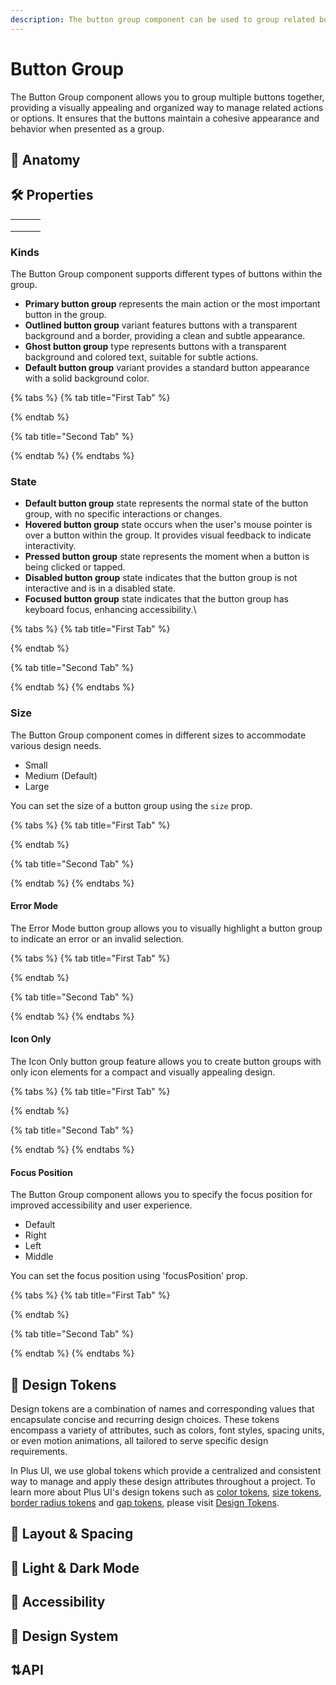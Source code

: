 ```yaml
---
description: The button group component can be used to group related buttons.
---
```


# Button Group

The Button Group component allows you to group multiple buttons together, providing a visually appealing and organized way to manage related actions or options. It ensures that the buttons maintain a cohesive appearance and behavior when presented as a group.

## 🧩 Anatomy



## 🛠️ Properties



|   |   |   |
| - | - | - |
|   |   |   |
|   |   |   |
|   |   |   |

### Kinds

The Button Group component supports different types of buttons within the group.

* **Primary button group** represents the main action or the most important button in the group.
* **Outlined button group** variant features buttons with a transparent background and a border, providing a clean and subtle appearance.
* **Ghost button group** type represents buttons with a transparent background and colored text, suitable for subtle actions.
* **Default button group** variant provides a standard button appearance with a solid background color.

{% tabs %}
{% tab title="First Tab" %}

{% endtab %}

{% tab title="Second Tab" %}

{% endtab %}
{% endtabs %}

### State

* **Default button group** state represents the normal state of the button group, with no specific interactions or changes.
* **Hovered button group** state occurs when the user's mouse pointer is over a button within the group. It provides visual feedback to indicate interactivity.
* **Pressed button group** state represents the moment when a button is being clicked or tapped.
* **Disabled button group** state indicates that the button group is not interactive and is in a disabled state.
* **Focused button group** state indicates that the button group has keyboard focus, enhancing accessibility.\


{% tabs %}
{% tab title="First Tab" %}

{% endtab %}

{% tab title="Second Tab" %}

{% endtab %}
{% endtabs %}

### Size

The Button Group component comes in different sizes to accommodate various design needs.

* Small
* Medium (Default)
* Large

You can set the size of a button group using the `size` prop.

{% tabs %}
{% tab title="First Tab" %}

{% endtab %}

{% tab title="Second Tab" %}

{% endtab %}
{% endtabs %}

#### Error Mode

The Error Mode button group allows you to visually highlight a button group to indicate an error or an invalid selection.

{% tabs %}
{% tab title="First Tab" %}

{% endtab %}

{% tab title="Second Tab" %}

{% endtab %}
{% endtabs %}

#### Icon Only

The Icon Only button group feature allows you to create button groups with only icon elements for a compact and visually appealing design.

{% tabs %}
{% tab title="First Tab" %}

{% endtab %}

{% tab title="Second Tab" %}

{% endtab %}
{% endtabs %}

#### Focus Position

The Button Group component allows you to specify the focus position for improved accessibility and user experience.

* Default
* Right
* Left
* Middle

You can set the focus position using 'focusPosition' prop.



{% tabs %}
{% tab title="First Tab" %}

{% endtab %}

{% tab title="Second Tab" %}

{% endtab %}
{% endtabs %}



## 🧬 Design Tokens

Design tokens are a combination of names and corresponding values that encapsulate concise and recurring design choices. These tokens encompass a variety of attributes, such as colors, font styles, spacing units, or even motion animations, all tailored to serve specific design requirements.&#x20;

In Plus UI, we use global tokens which provide a centralized and consistent way to manage and apply these design attributes throughout a project. To learn more about Plus UI's design tokens such as [color tokens](../design-tokens/overview/color-tokens.md), [size tokens](../design-tokens/overview/size-tokens.md), [border radius tokens](../design-tokens/overview/border-radius-tokens.md) and [gap tokens](../design-tokens/overview/gap-tokens.md), please visit [Design Tokens](broken-reference).

## 📏 Layout & Spacing

## 🌙 Light & Dark Mode

## 🦾 Accessibility

## 🎨 Design System

## ⇅API



